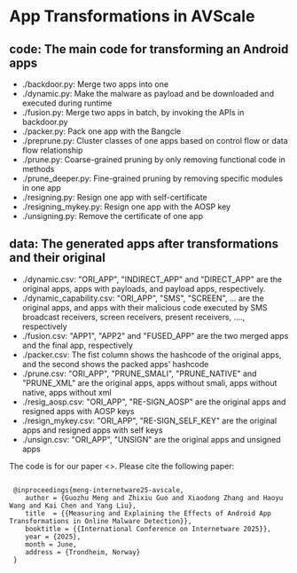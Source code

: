# App Transformations in AVScale

## code: The main code for transforming an Android apps
+ ./backdoor.py:   Merge two apps into one
+ ./dynamic.py:    Make the malware as payload and be downloaded and executed during runtime
+ ./fusion.py:     Merge two apps in batch, by invoking the APIs in backdoor.py
+ ./packer.py:     Pack one app with the Bangcle
+ ./preprune.py:   Cluster classes of one apps based on control flow or data flow relationship
+ ./prune.py:		Coarse-grained pruning by only removing functional code in methods
+ ./prune_deeper.py:	Fine-grained pruning by removing specific modules in one app
+ ./resigning.py:		Resign one app with self-certificate
+ ./resigning_mykey.py: Resign one app with the AOSP key
+ ./unsigning.py:		Remove the certificate of one app
  
 ## data: The generated apps after transformations and their original
 + ./dynamic.csv:    "ORI_APP", "INDIRECT_APP" and "DIRECT_APP" are the original apps, apps with payloads, and payload apps, respectively.
 + ./dynamic_capability.csv:  "ORI_APP", "SMS", "SCREEN", ... are the original apps, and apps with their malicious code executed by SMS broadcast receivers, screen receivers, present receivers, ...., respectively
 + ./fusion.csv:     "APP1", "APP2" and "FUSED_APP" are the two merged apps and the final app, respectively
 + ./packer.csv:     The fist column shows the hashcode of the original apps, and the second shows the packed apps' hashcode
 + ./prune.csv:		 "ORI_APP", "PRUNE_SMALI", "PRUNE_NATIVE" and "PRUNE_XML" are the original apps, apps without smali, apps without native, apps without xml
 + ./resig_aosp.csv: "ORI_APP", "RE-SIGN_AOSP" are the original apps and resigned apps with AOSP keys
 + ./resign_mykey.csv: "ORI_APP", "RE-SIGN_SELF_KEY" are the original apps and resigned apps with self keys
 + ./unsign.csv:		"ORI_APP", "UNSIGN" are the original apps and unsigned apps


The code is for our paper <<Measuring and Explaining the Effects of Android App Transformations in Online Malware Detection>>. Please cite the following paper:

 <code>
 @inproceedings{meng-internetware25-avscale,
    author = {Guozhu Meng and Zhixiu Guo and Xiaodong Zhang and Haoyu Wang and Kai Chen and Yang Liu},
    title  = {{Measuring and Explaining the Effects of Android App Transformations in Online Malware Detection}},
    booktitle = {{International Conference on Internetware 2025}},
    year = {2025},
    month = June,
    address = {Trondheim, Norway}
 }
 </code>